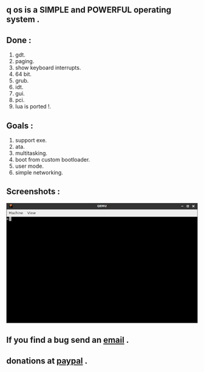 ## q os is a SIMPLE and POWERFUL operating system .<br>
## Done :<br>
1. gdt.<br>
2. paging.<br>
3. show keyboard interrupts.<br>
4. 64 bit.<br>
5. grub.<br>
6. idt.<br>
7. gui.<br>
7. pci.<br>
8. lua is ported !.<br>
## Goals :<br>
1. support exe.<br>
2. ata.<br>
3. multitasking.<br>
4. boot from custom bootloader.<br>
5. user mode.<br>
6. simple networking.<br>
## Screenshots :<br>
![ERROR](https://raw.githubusercontent.com/li7r/os/master/a.jpg)<br>
## If you find a bug send an <a href="mailto:u5u5@protonmail.com">email</a> .<br>
## donations at <a href="https://paypal.me/b5d">paypal</a> .<br>
